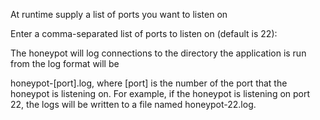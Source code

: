 At runtime supply a list of ports you want to listen on

Enter a comma-separated list of ports to listen on (default is 22):

The honeypot will log connections to the directory the application is run from the log format will be

honeypot-[port].log, where [port] is the number of the port that the honeypot is listening on. For example, if the honeypot is listening on port 22, the logs will be written to a file named honeypot-22.log.
